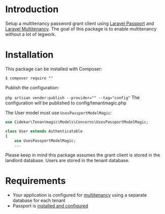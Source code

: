 # Introduction
Setup a multitenancy password grant client using [Laravel Passport](https://laravel.com/docs/7.x/passport) and [Laravel Multitenancy](https://github.com/spatie/laravel-multitenancy). The goal of this package is to enable multitenancy without a lot of legwork. 

# Installation
This package can be installed with Composer:

```$ composer require ""```

Publish the configuration:

```php artisan vendor:publish --provider="" --tag="config"```
The configuration will be published to config/tenantmagic.php

The User model must use ```UsesPassportModelMagic```:

```php
use Cidekar\Tenantmagic\Models\Concerns\UsesPassportModelMagic;

class User extends Authenticatable
{
    use UsesPassportModelMagic;
    ...
```
Please keep in mind this package assumes the grant client is stored in the landlord database. Users are stored in the tenant database.

# Requirements
- Your application is configured for [multitenancy](https://spatie.be/docs/laravel-multitenancy/v1/installation/using-multiple-databases) using a separate database for each tenant
- Passport is [installed and configured](https://laravel.com/docs/7.x/passport#installation)
